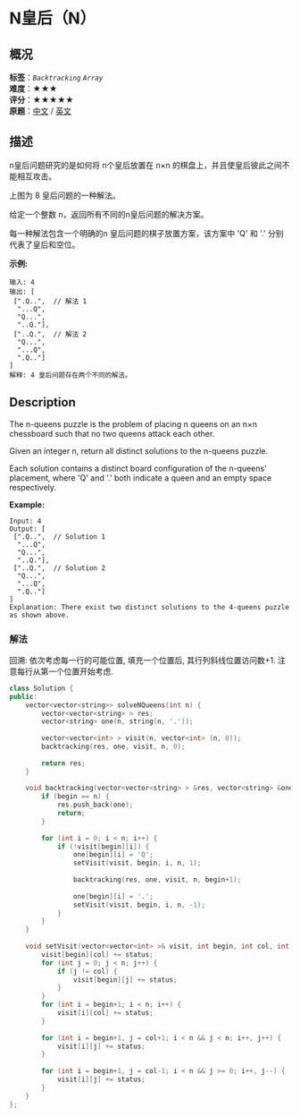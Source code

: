 # N皇后（N）
## 概况
**标签**：*`Backtracking`*  *`Array`*<br>
**难度**：★★★<br>
**评分**：★★★★★<br>
**原题**：[中文](https://leetcode-cn.com/problems/n-queens) / [英文](https://leetcode.com/problems/n-queens)

## 描述
n皇后问题研究的是如何将 n个皇后放置在 n&times;n 的棋盘上，并且使皇后彼此之间不能相互攻击。

上图为 8 皇后问题的一种解法。

给定一个整数 n，返回所有不同的n皇后问题的解决方案。

每一种解法包含一个明确的n 皇后问题的棋子放置方案，该方案中 &#39;Q&#39; 和 &#39;.&#39; 分别代表了皇后和空位。

**示例:**
```
输入: 4
输出: [
 [".Q..",  // 解法 1
  "...Q",
  "Q...",
  "..Q."],
 ["..Q.",  // 解法 2
  "Q...",
  "...Q",
  ".Q.."]
]
解释: 4 皇后问题存在两个不同的解法。
```

## Description
The n-queens puzzle is the problem of placing n queens on an n&times;n chessboard such that no two queens attack each other.

Given an integer n, return all distinct solutions to the n-queens puzzle.

Each solution contains a distinct board configuration of the n-queens&#39; placement, where &#39;Q&#39; and &#39;.&#39; both indicate a queen and an empty space respectively.

**Example:**
```
Input: 4
Output: [
 [".Q..",  // Solution 1
  "...Q",
  "Q...",
  "..Q."],
 ["..Q.",  // Solution 2
  "Q...",
  "...Q",
  ".Q.."]
]
Explanation: There exist two distinct solutions to the 4-queens puzzle as shown above.
```


### 解法
回溯: 依次考虑每一行的可能位置, 填充一个位置后, 其行列斜线位置访问数+1. 注意每行从第一个位置开始考虑.
```c++
class Solution {
public:
    vector<vector<string>> solveNQueens(int n) {
        vector<vector<string> > res;
        vector<string> one(n, string(n, '.'));
        
        vector<vector<int> > visit(n, vector<int> (n, 0));
        backtracking(res, one, visit, n, 0);
        
        return res;
    }
    
    void backtracking(vector<vector<string> > &res, vector<string> &one, vector<vector<int> >& visit, int n, int begin) {
        if (begin == n) {
            res.push_back(one);
            return;
        }
        
        for (int i = 0; i < n; i++) {
            if (!visit[begin][i]) {
                one[begin][i] = 'Q';
                setVisit(visit, begin, i, n, 1);
                
                backtracking(res, one, visit, n, begin+1);
                
                one[begin][i] = '.';
                setVisit(visit, begin, i, n, -1);
            }
        }
    }
    
    void setVisit(vector<vector<int> >& visit, int begin, int col, int n, int status) {
        visit[begin][col] += status;
        for (int j = 0; j < n; j++) {
            if (j != col) {
                visit[begin][j] += status;
            }
        }
        for (int i = begin+1; i < n; i++) {
            visit[i][col] += status;
        }
        
        for (int i = begin+1, j = col+1; i < n && j < n; i++, j++) {
            visit[i][j] += status;
        }
        
        for (int i = begin+1, j = col-1; i < n && j >= 0; i++, j--) {
            visit[i][j] += status;
        }
    }
};
```